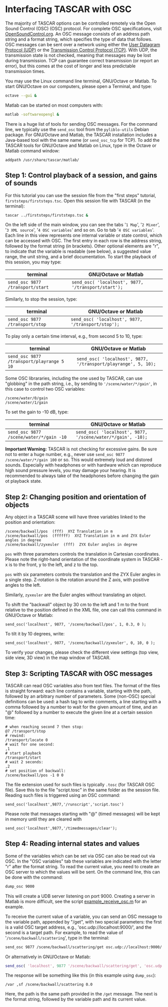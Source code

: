 # Interfacing TASCAR with OSC

The majority of TASCAR options can be controlled remotely via the Open Sound Control (OSC)
(OSC) protocol. For complete OSC specifications, visit [OpenSoundControl.org](https://opensoundcontrol.stanford.edu/). An OSC message consists of an address path string and a format string, which specifies the type of data that follows. OSC messages can be sent over a network using either the [User Datagram Protocol (UDP)](https://en.wikipedia.org/wiki/User_Datagram_Protocol) or the [Transmission Control Protocol (TCP)](https://en.wikipedia.org/wiki/Transmission_Control_Protocol). With UDP, the transmission state is not checked, meaning that messages may be lost during transmission. TCP can guarantee correct transmission (or report an error), but this comes at the cost of longer and less predictable transmission times.

You may use the Linux command line terminal, GNU/Octave or Matlab. To start GNU/Octave on our computers, please open a Terminal, and type:
```bash
octave --gui &
```
Matlab can be started on most computers with:
```bash
matlab -softwareopengl &
```


There is a huge list of tools for sending OSC messages. For the command line, we typically use the `send_osc` tool from the `pyliblo-utils` Debian package. For GNU/Octave and Matlab, the TASCAR installation includes a Java-based tool with the same name (or `send_osc_tcp` for TCP). To add the TASCAR tools for GNU/Octave and Matlab on Linux, type in the Octave or Matlab command window:
```
addpath /usr/share/tascar/matlab/
```

## Step 1: Control playback of a session, and gains of sounds

For this tutorial you can use the session file from the "first steps" tutorial, `firststeps/firststeps.tsc`. Open this session file with TASCAR (in the terminal):
```bash
tascar ../firststeps/firststeps.tsc &
```
On the left side of the main window, you can see the tabs '`1 Map`', '`2 Mixer`', '`3 XML source`', '`4 OSC variables`' and so on. Go to tab '`4 OSC variables`'. Each line in this view represents one internal variable or state control, which can be accessed with OSC. The first entry in each row is the address string, followed by the format string (in brackets). Other optional elements are "r", to indicate that the variable is readable (see below), a suggested value range, the unit string, and a brief documentation. To start the playback of this session, you may type:

| terminal                         | GNU/Octave or Matlab                                |
|----------------------------------|-----------------------------------------------------|
| `send_osc 9877 /transport/start` | `send_osc( 'localhost', 9877, '/transport/start');` |


Similarly, to stop the session, type:

| terminal                        | GNU/Octave or Matlab                               |
|---------------------------------|----------------------------------------------------|
| `send_osc 9877 /transport/stop` | `send_osc( 'localhost', 9877, '/transport/stop');` |


To play only a certain time interval, e.g., from second 5 to 10, type:

| terminal                                  | GNU/Octave or Matlab                                            |
|-------------------------------------------|-----------------------------------------------------------------|
| `send_osc 9877 /transport/playrange 5 10` | `send_osc( 'localhost', 9877, '/transport/playrange', 5, 10);` |


Some OSC librararies, including the one used by TASCAR, can use "globbing" in the path string, i.e., by sending to `'/scene/water/*/gain'`, in this case to control two OSC variables:
```
/scene/water/0/gain
/scene/water/1/gain
```
To set the gain to -10 dB, type:

| terminal                                | GNU/Octave or Matlab                                        |
|-----------------------------------------|-------------------------------------------------------------|
| `send_osc 9877 /scene/water/*/gain -10` | `send_osc( 'localhost', 9877, '/scene/water/*/gain', -10);` |


**Important Warning:** TASCAR is not checking for excessive gains. Be sure not to enter a huge number, e.g., never use `send_osc 9877 /scene/water/*/gain 100` or so. This would extremely loud and distored sounds. Especially with headphones or with hardware which can reproduce high sound pressure levels, you may damage your hearing. It is recommended to always take of the headphones before changing the gain ot playback state.



## Step 2: Changing position and orientation of objects

Any object in a TASCAR scene will have three variables linked to the position and orientation:

```
/scene/backwall/pos  (fff)  XYZ Translation in m
/scene/backwall/pos  (ffffff)  XYZ Translation in m and ZYX Euler angles in degree
/scene/backwall/zyxeuler  (fff)  ZYX Euler angles in degree
```

`pos` with three parameters controls the translation in Cartesian coordinates. Please note the right-hand orientation of the coordinate system in TASCAR - x is to the front, y to the left, and z to the top.

`pos` with six parameters controls the translation and the ZYX Euler angles in a single step. Z-rotation is the rotation around the Z axis, with positive angles to the left.

Similarly, `zyxeuler` are the Euler angles without translating an object.

To shift the "backwall" object by 30 cm to the left and 1 m to the front relative to the position defined in the XML file, one can call this command in GNU/Octave or Matlab:
```
send_osc('localhost', 9877, '/scene/backwall/pos', 1, 0.3, 0 );
```

To tilt it by 10 degrees, write:
```
send_osc('localhost', 9877, '/scene/backwall/zyxeuler', 0, 10, 0 );
```

To verify your changes, please check the different view settings (top view, side view, 3D view) in the map window of TASCAR.

## Step 3: Scripting TASCAR with OSC messages

TASCAR can read OSC variables also from text files. The format of the files is straight forward: each line contains a variable, starting with the path, followed by an arbitrary number of parameters. Some (non-OSC) special definitions can be used: a hash tag to write comments, a line starting with a comma followed by a number to wait for the given amount of time, and an "@" followed by a number to execute the given line at a certain session time:
```
# when reaching second 7 then stop:
@7 /transport/stop
# rewind:
/transport/locate 0
# wait for one second:
,1
# start playback
/transport/start
# wait 2 seconds:
,2
# set position of backwall:
/scene/backwall/pos -1 0 0
```
The file extension used for such files is typically `.tosc` (for TASCAR OSC file). Save this to the file "script.tosc" in the same folder as the session file. Reading such files is triggered using an OSC command:
```
send_osc('localhost',9877,'/runscript','script.tosc')
```
Please note that messages starting with "@" (timed messages) will be kept in memory until they are cleared with
```
send_osc('localhost',9877,'/timedmessages/clear');
```

## Step 4: Reading internal states and values

Some of the variables which can be set via OSC can also be read out via OSC. In the "OSC variables" tab these variables are indicated with the letter "r" after the format string. To read the current value, you need to create an OSC server to which the values will be sent. On the command line, this can be done with the command:
```bash
dump_osc 9000
```
This will create a UDB server listening on port 9000. Creating a server in Matlab is more difficult, see the script [example_receive_osc.m](https://github.com/gisogrimm/tascar/blob/master/scripts/example_receive_osc.m) for an example.

To receive the current value of a variable, you can send an OSC message to the variable path, appended by "/get", with two special parameters: the first is a valid OSC target address, e.g., 'osc.udp://localhost:9000/', and the second is a target path. For example, to read the value of '`/scene/backwall/scattering`', type in the terminal:
```bash
send_osc 9877 /scene/backwall/scattering/get osc.udp://localhost:9000/ /var
```
Or alternatively in GNU/Octave or Matlab:
```matlab
send_osc( 'localhost', 9877 '/scene/backwall/scattering/get', 'osc.udp://localhost:9000/', '/var');
```

The response will be something like this (in this example using `dump_osc`):
```
/var ,sf /scene/backwall/scattering 0.0
```
Here, the path is the same path provided in the `/get` message. The next is the format string, followed by the variable path and its current value.
